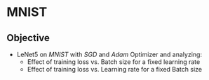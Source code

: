 # MNIST

## Objective
* LeNet5 on *MNIST* with *SGD* and *Adam* Optimizer and analyzing:<br/>
  * Effect of training loss vs. Batch size for a fixed learning rate
  * Effect of training loss vs. Learning rate for a fixed Batch size

